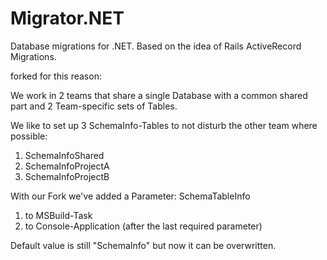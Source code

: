 # Migrator.NET
Database migrations for .NET. Based on the idea of Rails ActiveRecord Migrations.

forked for this reason:

We work in 2 teams that share a single Database 
with a common shared part 
and 2 Team-specific sets of Tables.

We like to set up 3 SchemaInfo-Tables to not disturb the other team where possible:
1) SchemaInfoShared
2) SchemaInfoProjectA
3) SchemaInfoProjectB


With our Fork we've added a Parameter: SchemaTableInfo
1) to MSBuild-Task
2) to Console-Application (after the last required parameter)

Default value is still "SchemaInfo" but now it can be overwritten.


